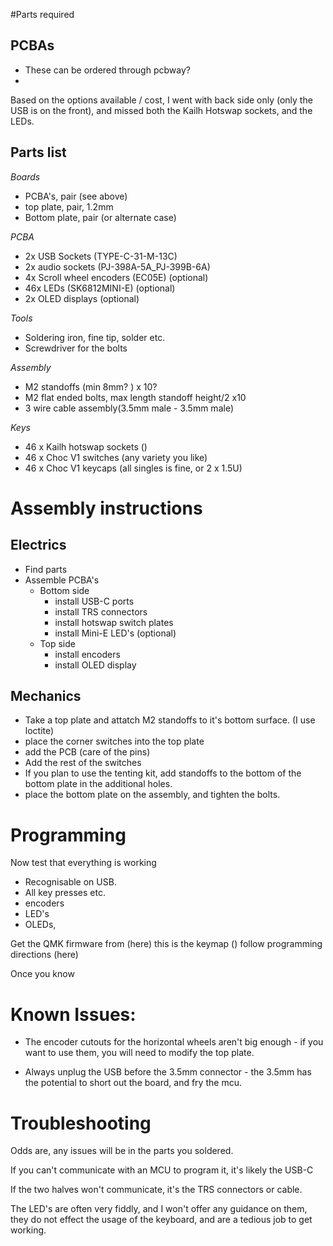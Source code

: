 


#Parts required
## PCBAs
- These can be ordered through pcbway? 
- <list settings here> 
Based on the options available / cost, I went with back side only (only the USB is on the front), and missed both the Kailh Hotswap sockets, and the LEDs. 

## Parts list
*Boards*
- PCBA's, pair (see above)
- top plate, pair, 1.2mm 
- Bottom plate, pair (or alternate case)

*PCBA* 
- 2x USB Sockets (TYPE-C-31-M-13C)
- 2x audio sockets (PJ-398A-5A_PJ-399B-6A)
- 4x Scroll wheel encoders (EC05E) (optional)
- 46x LEDs (SK6812MINI-E) (optional)
- 2x OLED displays (optional)

*Tools* 
- Soldering iron, fine tip, solder etc. 
- Screwdriver for the bolts

*Assembly* 
- M2 standoffs (min 8mm? ) x 10? 
- M2 flat ended bolts, max length standoff height/2   x10
- 3 wire cable assembly(3.5mm male - 3.5mm male)

*Keys*
- 46 x Kailh hotswap sockets ()
- 46 x Choc V1 switches (any variety you like)
- 46 x Choc V1 keycaps (all singles is fine, or 2 x 1.5U)


# Assembly instructions

## Electrics

- Find parts
- Assemble PCBA's 
  - Bottom side
    - install USB-C ports
    - install TRS connectors
    - install hotswap switch plates
    - install Mini-E LED's (optional) 
  - Top side 
    - install encoders
    - install OLED display

## Mechanics
- Take a top plate and attatch M2 standoffs to it's bottom surface. (I use loctite)
- place the corner switches into the top plate
- add the PCB (care of the pins)
- Add the rest of the switches
- If you plan to use the tenting kit, add standoffs to the bottom of the bottom plate in the additional holes.
- place the bottom plate on the assembly, and tighten the bolts.

# Programming
Now test that everything is working 
- Recognisable on USB.
- All key presses etc. 
- encoders
- LED's
- OLEDs, 


Get the QMK firmware from (here)
this is the keymap ()
follow programming directions (here)

Once you know 


# Known Issues: 
- The encoder cutouts for the horizontal wheels aren't big enough - if you want to use them, you will need to modify the top plate.

- Always unplug the USB before the 3.5mm connector - the 3.5mm has the potential to short out the board, and fry the mcu. 

# Troubleshooting
Odds are, any issues will be in the parts you soldered.

If you can't communicate with an MCU to program it, it's likely the USB-C

If the two halves won't communicate, it's the TRS connectors or cable. 

The LED's are often very fiddly, and I won't offer any guidance on them, they do not effect the usage of the keyboard, and are a tedious job to get working. 